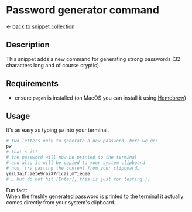 # Password generator command

&larr; [back to snippet collection](./../../README.md)

## Description

This snippet adds a new command for generating strong passwords (32 characters long and of course cryptic).

## Requirements

 - ensure `pwgen` is installed (on MacOS you can install it using [Homebrew](https://brew.sh/))

##  Usage

It's as easy as typing `pw` into your terminal.

```bash
# two letters only to generate a new password, here we go:
pw
# that's it!
# the password will now be printed to the terminal
# and also it will be copied to your system clipboard
# now, try pasting the content from your clipboard…
yeiL3aif:aete9raiX7ricai,m^iegee
# … but do not hit [Enter], this is just for testing ;)
```

Fun fact:  
When the freshly generated password is printed to the terminal it actually comes directly from your system's clipboard.
